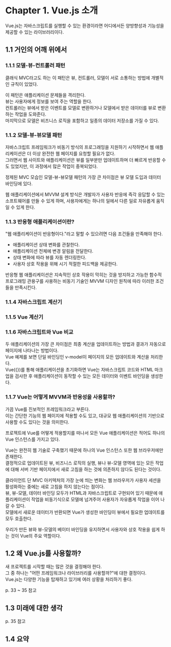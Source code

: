 # Chapter 1. Vue.js 소개

Vue.js는 자바스크립트를 실행할 수 있는 환경이라면 어디에서든 양방향성과 기능성을 제공할 수 있는 라이브러리이다.

## 1.1 거인의 어깨 위에서

### 1.1.1 모델-뷰-컨트롤러 패턴

클래식 MVC라고도 하는 이 패턴은 뷰, 컨트롤러, 모델이 서로 소통하는 방법에 개별적인 규칙이 있었다.

이 패턴은 애플리케이션 문제들을 격리한다.  
뷰는 사용자에게 정보를 보여 주는 역할을 한다.  
컨트롤러는 뷰에서 받은 이벤트를 모델로 변환하거나 모델에서 받은 데이터를 뷰로 변환하는 작업을 도와준다.  
마지막으로 모델은 비즈니스 로직을 포함하고 일종의 데이터 저장소를 가질 수 있다.

### 1.1.2 모델-뷰-뷰모델 패턴

자바스크립트 프레임워크가 비동기 방식의 프로그래밍을 지원하기 시작하면서 웹 애플리케이션은 더 이상 완전한 웹 페이지를 요청할 필요가 없다.  
그러면서 웹 사이트와 애플리케이션은 뷰를 일부분만 업데이트하며 더 빠르게 반응할 수도 있었지만, 이 과정에서 많은 작업이 중복되었다.

정제된 MVC 모습인 모델-뷰-뷰모델 패턴의 가장 큰 차이점은 뷰 모델 도입과 데이터 바인딩에 있다.

웹 애플리케이션에서 MVVM 설계 방식은 개발자가 사용자 반응에 즉각 응답할 수 있는 소프트웨어를 만들 수 있게 하며, 사용자에게는 하나의 일에서 다른 일로 자유롭게 움직일 수 있게 한다.

### 1.1.3 반응형 애플리케이션이란?

"웹 애플리케이션이 반응형이다."라고 말할 수 있으려면 다음 조건들을 만족해야 한다.

- 애플리케이션 상태 변화를 관찰한다.
- 애플리케이션 전체에 변경 알림을 전달한다.
- 상태 변화에 따라 뷰를 자동 렌더링한다.
- 사용자 상호 작용을 위해 시기 적절한 피드백을 제공한다.

반응형 웹 애플리케이션은 지속적인 상호 작용이 막히는 것을 방지하고 가능한 함수적 프로그래밍 관용구를 사용하는 비동기 기술인 MVVM 디자인 원칙에 따라 이러한 조건들을 만족시킨다.

### 1.1.4 자바스크립트 계산기

### 1.1.5 Vue 계산기

### 1.1.6 자바스크립트와 Vue 비교

두 애플리케이션의 가장 큰 차이점은 최종 계산을 업데이트하는 방법과 결과가 자동으로 페이지에 나타나는 방법이다.  
Vue 예제를 보면 단일 바인딩인 v-model이 페이지의 모든 업데이트와 계산을 처리한다.  
Vue({})를 통해 애플리케이션을 초기화하면 Vue는 자바스크립트 코드와 HTML 마크업을 검사한 후 애플리케이션이 동작할 수 있는 모든 데이터와 이벤트 바인딩을 생성한다.

### 1.1.7 Vue는 어떻게 MVVM과 반응성을 사용할까?

가끔 Vue를 진보적인 프레임워크라고 부른다.  
이는 간단한 기능의 웹 페이지에 적용할 수도 있고, 대규모 웹 애플리케이션의 기반으로 사용할 수도 있다는 것을 의미한다.

프로젝트에 Vue를 어떻게 적용할지를 떠나서 모든 Vue 애플리케이션은 적어도 하나의 Vue 인스턴스를 가지고 있다.

Vue는 완전히 웹 기술로 구축했기 때문에 하나의 Vue 인스턴스 또한 웹 브라우저에만 존재한다.  
결정적으로 업데이트된 뷰, 비즈니스 로직의 실행, 뷰나 뷰-모델 영역에 있는 모든 작업에 대해 서버 기반 페이지에서 새로 고침을 하는 것에 의존하지 않다도 된다는 것이다.

클라이언트 단 MVC 아키텍처의 가장 눈에 띄는 변화는 웹 브라우저가 사용자 세션을 활성화하는 중에는 새로 고침을 하지 않는다는 점이다.  
뷰, 뷰-모델, 데이터 바인딩 모두가 HTML과 자바스크립트로 구현되어 있기 때문에 애플리케이션이 작업을 비동기식으로 모델에 넘겨주어 사용자가 자유롭게 작업을 이어 나갈 수 있다.  
모델에서 새로운 데이터가 반환되면 Vue가 생성한 바인딩이 뷰에서 필요한 업데이트를 모두 호출한다.

우리가 만든 뷰와 뷰-모델의 베이터 바인딩을 유지하면서 사용자와 상호 작용을 쉽게 하는 것이 Vue의 주요 역할이다.

## 1.2 왜 Vue.js를 사용할까?

새 프로젝트를 시작할 때는 많은 것을 결정해야 한다.  
그 중 하나는 "어떤 프레임워크나 라이브러리를 사용할까?"에 대한 결정이다.  
Vue.js는 다양한 기능을 탑재하고 있기에 여러 상황을 처리하기 좋다.

p. 33 ~ 35 참고

## 1.3 미래에 대한 생각

p. 35 참고

## 1.4 요약

